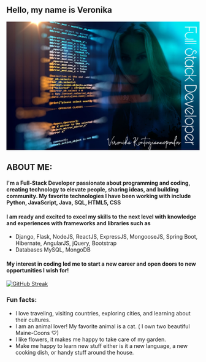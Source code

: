 ## Hello, my name is Veronika

![](github.jpeg)

## ABOUT ME:

#### I'm a Full-Stack Developer passionate about programming and coding, creating technology to elevate people, sharing ideas, and building community.  My favorite technologies I have been working with include Python, JavaScript, Java, SQL, HTML5, CSS​
#### I am ready and excited to excel my skills to the next level with knowledge and experiences with frameworks and libraries such as 
- Django, Flask, NodeJS, ReactJS, ExpressJS, MongooseJS, Spring Boot, Hibernate, AngularJS, jQuery, Bootstrap
- Databases MySQL, MongoDB

#### My interest in coding led me to start a new career and open doors to new opportunities I wish for!

[![GitHub Streak](https://github-readme-streak-stats.herokuapp.com?user=veronikakontos&theme=blue-green)](https://git.io/streak-stats)
### Fun facts:
- I love traveling, visiting countries, exploring cities, and learning about their cultures.
- I am an animal lover! My favorite animal is a cat. ( I own two  beautiful Maine-Coons ♡)
- I like flowers, it makes me happy to take care of my garden.
- Make me happy to learn new stuff either is it a new language, a new cooking dish, or handy stuff around the house.





<!--
**veronikakontos/veronikakontos** is a ✨ _special_ ✨ repository because its `README.md` (this file) appears on your GitHub profile.


## I'm a full-stack Developer who is truly passionate about making open-source accessible, creating technology to elevate people, share ideas and building commmunity. My favorites technologies/languages I have been working with include ReactJS, MySql, Flask, MongoDb, Spring... I am ready and excited to excel my skills to the next level with knowledge and experiences with HTML5,CSS, Python, Java, MERN (mongo, express,react, node.js) and more libraries and frame-works such as STS, MongoDB, Mongoose, Bootstrap, JSP, DOM, AWS, Oracle SQL, Postman.
My interest in coding is letting me start a new carrer and open doors to the new opportunities I "dream" about 😍



